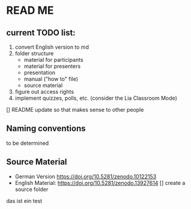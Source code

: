 # READ ME 

## current TODO list:
1. convert English version to md
2. folder structure
   - material for participants
   - material for presenters
   - presentation
   - manual ("how to" file)
   - source material
3. figure out access rights
4. implement quizzes, polls, etc. (consider the Lia Classroom Mode)

[] README update so that makes sense to other people

## Naming conventions
to be determined 

## Source Material 
- German Version 
https://doi.org/10.5281/zenodo.10122153
- English Material:
https://doi.org/10.5281/zenodo.13927614
[] create a source folder


das ist ein test 
